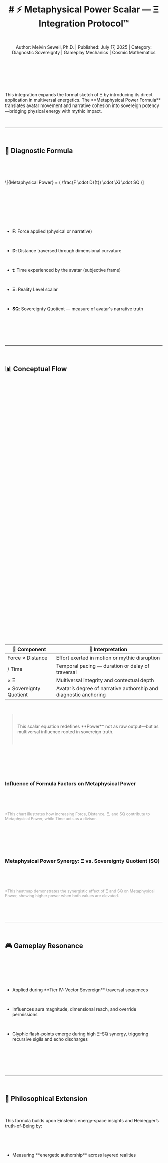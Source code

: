<!DOCTYPE html>

<html lang="en">

<head>

&nbsp;   <title>⚡ Metaphysical Power Scalar — Ξ Integration Protocol™</title>

&nbsp;   <script src="https://cdn.plot.ly/plotly-latest.min.js"></script>

&nbsp;   <style>

&nbsp;       body {

&nbsp;           font-family: 'Segoe UI', Tahoma, Geneva, Verdana, sans-serif;

&nbsp;           line-height: 1.6;

&nbsp;           color: #E0E0E0;

&nbsp;           background-color: #1A1A2E; /\* This might be overridden by Webador's body styles, adjust if needed \*/

&nbsp;           margin: 0;

&nbsp;           padding: 20px;

&nbsp;           overflow-x: hidden;

&nbsp;       }

&nbsp;       .container {

&nbsp;           max-width: 900px;

&nbsp;           margin: 40px auto;

&nbsp;           background-color: #16213E;

&nbsp;           padding: 30px 40px;

&nbsp;           border-radius: 10px;

&nbsp;           box-shadow: 0 0 25px rgba(0, 0, 0, 0.4);

&nbsp;           position: relative;

&nbsp;           z-index: 1;

&nbsp;       }

&nbsp;       header {

&nbsp;           text-align: center;

&nbsp;           margin-bottom: 40px;

&nbsp;           position: relative;

&nbsp;       }

&nbsp;       header h1 {

&nbsp;           font-size: 2.8em;

&nbsp;           color: #8D5BBD; /\* A deep purple for power \*/

&nbsp;           margin-bottom: 5px;

&nbsp;           letter-spacing: 2px;

&nbsp;           text-shadow: 0 0 10px rgba(141, 91, 189, 0.7);

&nbsp;       }

&nbsp;       header p {

&nbsp;           font-size: 1.1em;

&nbsp;           color: #BBBBBB;

&nbsp;           margin: 0;

&nbsp;       }

&nbsp;       .author-info {

&nbsp;           font-style: italic;

&nbsp;           color: #999999;

&nbsp;           margin-top: 10px;

&nbsp;           font-size: 0.9em;

&nbsp;       }

&nbsp;       .section-divider {

&nbsp;           border: 0;

&nbsp;           height: 1px;

&nbsp;           background-image: linear-gradient(to right, rgba(141, 91, 189, 0), rgba(141, 91, 189, 0.75), rgba(141, 91, 189, 0));

&nbsp;           margin: 40px 0;

&nbsp;       }

&nbsp;       h2 {

&nbsp;           font-size: 2em;

&nbsp;           color: #8D5BBD;

&nbsp;           border-left: 4px solid #8D5BBD;

&nbsp;           padding-left: 15px;

&nbsp;           margin-bottom: 25px;

&nbsp;           text-shadow: 0 0 5px rgba(141, 91, 189, 0.5);

&nbsp;       }

&nbsp;       blockquote {

&nbsp;           background-color: #0F3460;

&nbsp;           border-left: 5px solid #E94560; /\* Retaining the vibrant red from last time \*/

&nbsp;           padding: 20px 25px;

&nbsp;           margin: 30px 0;

&nbsp;           font-style: italic;

&nbsp;           color: #C0C0C0;

&nbsp;           border-radius: 5px;

&nbsp;       }

&nbsp;       blockquote cite {

&nbsp;           display: block;

&nbsp;           margin-top: 10px;

&nbsp;           text-align: right;

&nbsp;           font-size: 0.9em;

&nbsp;           color: #A0A0A0;

&nbsp;       }

&nbsp;       .formula {

&nbsp;           text-align: center;

&nbsp;           margin: 40px 0;

&nbsp;           font-size: 1.5em;

&nbsp;           color: #E94560;

&nbsp;           background-color: #0F3460;

&nbsp;           padding: 20px;

&nbsp;           border-radius: 8px;

&nbsp;           box-shadow: 0 0 15px rgba(233, 69, 96, 0.5);

&nbsp;           overflow-x: auto; /\* For small screens \*/

&nbsp;       }

&nbsp;       .formula span {

&nbsp;           font-family: 'Times New Roman', serif; /\* For mathematical symbols \*/

&nbsp;       }

&nbsp;       .formula-details ul {

&nbsp;           list-style: none;

&nbsp;           padding: 0;

&nbsp;           margin: 30px 0;

&nbsp;           display: grid;

&nbsp;           grid-template-columns: repeat(auto-fit, minmax(250px, 1fr));

&nbsp;           gap: 20px;

&nbsp;       }

&nbsp;       .formula-details li {

&nbsp;           background-color: #0F3460;

&nbsp;           padding: 15px 20px;

&nbsp;           border-left: 3px solid #8D5BBD;

&nbsp;           border-radius: 5px;

&nbsp;       }

&nbsp;       .formula-details strong {

&nbsp;           color: #8D5BBD;

&nbsp;           font-size: 1.1em;

&nbsp;           margin-right: 10px;

&nbsp;       }

&nbsp;       .conceptual-flow table {

&nbsp;           width: 100%;

&nbsp;           border-collapse: collapse;

&nbsp;           margin: 30px 0;

&nbsp;           background-color: #0F3460;

&nbsp;           border-radius: 8px;

&nbsp;           overflow: hidden;

&nbsp;           box-shadow: 0 0 15px rgba(0, 0, 0, 0.3);

&nbsp;       }

&nbsp;       .conceptual-flow th, .conceptual-flow td {

&nbsp;           padding: 15px;

&nbsp;           text-align: left;

&nbsp;           border-bottom: 1px solid #1A1A2E;

&nbsp;           color: #C0C0C0;

&nbsp;       }

&nbsp;       .conceptual-flow th {

&nbsp;           background-color: #0F3460;

&nbsp;           color: #8D5BBD;

&nbsp;           font-weight: bold;

&nbsp;           text-transform: uppercase;

&nbsp;           letter-spacing: 0.5px;

&nbsp;       }

&nbsp;       .conceptual-flow td:first-child {

&nbsp;           font-weight: bold;

&nbsp;           color: #E94560;

&nbsp;       }

&nbsp;       .chart-container {

&nbsp;           margin: 40px 0;

&nbsp;           background-color: #0F3460;

&nbsp;           padding: 20px;

&nbsp;           border-radius: 10px;

&nbsp;           box-shadow: 0 0 15px rgba(0, 0, 0, 0.3);

&nbsp;           text-align: center;

&nbsp;       }

&nbsp;       .chart-container h3 {

&nbsp;           color: #8D5BBD;

&nbsp;           margin-bottom: 20px;

&nbsp;           font-size: 1.5em;

&nbsp;       }

&nbsp;       #chart-power-factors, #chart-power-sq-xi {

&nbsp;           width: 100%;

&nbsp;           height: 400px;

&nbsp;       }

&nbsp;       .gameplay-resonance ul {

&nbsp;           list-style: none;

&nbsp;           padding: 0;

&nbsp;           margin: 30px 0;

&nbsp;       }

&nbsp;       .gameplay-resonance li {

&nbsp;           background-color: #0F3460;

&nbsp;           padding: 15px 20px;

&nbsp;           margin-bottom: 15px;

&nbsp;           border-left: 3px solid #E94560;

&nbsp;           border-radius: 5px;

&nbsp;       }

&nbsp;       .gameplay-resonance strong {

&nbsp;           color: #E94560;

&nbsp;       }

&nbsp;       .philosophical-extension {

&nbsp;           font-size: 1.2em;

&nbsp;           text-align: center;

&nbsp;           margin: 50px 0;

&nbsp;           color: #C0C0C0;

&nbsp;           font-style: italic;

&nbsp;       }

&nbsp;       .further-studies {

&nbsp;           text-align: center;

&nbsp;           margin-top: 50px;

&nbsp;           padding: 30px;

&nbsp;           background-color: #0F3460;

&nbsp;           border-radius: 10px;

&nbsp;           box-shadow: 0 0 20px rgba(0, 0, 0, 0.4);

&nbsp;       }

&nbsp;       .further-studies a {

&nbsp;           display: inline-block;

&nbsp;           background-color: #8D5BBD;

&nbsp;           color: #FFFFFF;

&nbsp;           padding: 15px 30px;

&nbsp;           text-decoration: none;

&nbsp;           border-radius: 50px;

&nbsp;           font-weight: bold;

&nbsp;           font-size: 1.3em;

&nbsp;           transition: background-color 0.3s ease, transform 0.3s ease;

&nbsp;           box-shadow: 0 5px 15px rgba(141, 91, 189, 0.5);

&nbsp;       }

&nbsp;       .further-studies a:hover {

&nbsp;           background-color: #6A3E9C;

&nbsp;           transform: translateY(-3px);

&nbsp;       }

&nbsp;       footer {

&nbsp;           text-align: right;

&nbsp;           margin-top: 50px;

&nbsp;           font-size: 0.85em;

&nbsp;           color: #888888;

&nbsp;           padding-top: 20px;

&nbsp;           border-top: 1px dashed #333;

&nbsp;       }



&nbsp;       /\* Subtle background animation - unchanged from previous \*/

&nbsp;       body::before {

&nbsp;           content: '';

&nbsp;           position: fixed;

&nbsp;           top: 0;

&nbsp;           left: 0;

&nbsp;           width: 100%;

&nbsp;           height: 100%;

&nbsp;           background: radial-gradient(circle at top left, rgba(83, 52, 131, 0.1) 0%, transparent 40%),

&nbsp;                       radial-gradient(circle at bottom right, rgba(233, 69, 96, 0.1) 0%, transparent 40%);

&nbsp;           z-index: 0;

&nbsp;           pointer-events: none;

&nbsp;           animation: backgroundShift 20s infinite alternate;

&nbsp;       }



&nbsp;       @keyframes backgroundShift {

&nbsp;           0% { background-position: 0% 0%, 100% 100%; }

&nbsp;           100% { background-position: 100% 100%, 0% 0%; }

&nbsp;       }

&nbsp;   </style>

</head>

<body>

&nbsp;   <div class="container">

&nbsp;       <header>

&nbsp;           <h1># ⚡ Metaphysical Power Scalar — Ξ Integration Protocol™</h1>

&nbsp;           <p class="author-info">Author: Melvin Sewell, Ph.D. | Published: July 17, 2025 | Category: Diagnostic Sovereignty | Gameplay Mechanics | Cosmic Mathematics</p>

&nbsp;       </header>



&nbsp;       <p>This integration expands the formal sketch of Ξ by introducing its direct application in multiversal energetics. The \*\*Metaphysical Power Formula\*\* translates avatar movement and narrative cohesion into sovereign potency—bridging physical energy with mythic impact.</p>



&nbsp;       <hr class="section-divider">



&nbsp;       <h2>🧮 Diagnostic Formula</h2>

&nbsp;       <div class="formula">

&nbsp;           <p>\\\[{Metaphysical Power} = ( \\frac{F \\cdot D}{t}) \\cdot \\Xi \\cdot SQ \\]</p>

&nbsp;       </div>

&nbsp;       <div class="formula-details">

&nbsp;           <ul>

&nbsp;               <li><strong>F</strong>: Force applied (physical or narrative)</li>

&nbsp;               <li><strong>D</strong>: Distance traversed through dimensional curvature</li>

&nbsp;               <li><strong>t</strong>: Time experienced by the avatar (subjective frame)</li>

&nbsp;               <li><strong>Ξ</strong>: Reality Level scalar</li>

&nbsp;               <li><strong>SQ</strong>: Sovereignty Quotient — measure of avatar's narrative truth</li>

&nbsp;           </ul>

&nbsp;       </div>



&nbsp;       <hr class="section-divider">



&nbsp;       <h2>📊 Conceptual Flow</h2>

&nbsp;       <div class="conceptual-flow">

&nbsp;           <table>

&nbsp;               <thead>

&nbsp;                   <tr>

&nbsp;                       <th>🔗 Component</th>

&nbsp;                       <th>🌌 Interpretation</th>

&nbsp;                   </tr>

&nbsp;               </thead>

&nbsp;               <tbody>

&nbsp;                   <tr>

&nbsp;                       <td>Force × Distance</td>

&nbsp;                       <td>Effort exerted in motion or mythic disruption</td>

&nbsp;                   </tr>

&nbsp;                   <tr>

&nbsp;                       <td>/ Time</td>

&nbsp;                       <td>Temporal pacing — duration or delay of traversal</td>

&nbsp;                   </tr>

&nbsp;                   <tr>

&nbsp;                       <td>× Ξ</td>

&nbsp;                       <td>Multiversal integrity and contextual depth</td>

&nbsp;                   </tr>

&nbsp;                   <tr>

&nbsp;                       <td>× Sovereignty Quotient</td>

&nbsp;                       <td>Avatar’s degree of narrative authorship and diagnostic anchoring</td>

&nbsp;                   </tr>

&nbsp;               </tbody>

&nbsp;           </table>

&nbsp;           <blockquote>

&nbsp;               <p>This scalar equation redefines \*\*Power\*\* not as raw output—but as multiversal influence rooted in sovereign truth.</p>

&nbsp;           </blockquote>

&nbsp;       </div>



&nbsp;       <div class="chart-container">

&nbsp;           <h3>Influence of Formula Factors on Metaphysical Power</h3>

&nbsp;           <div id="chart-power-factors"></div>

&nbsp;           <p style="font-size: 0.9em; color: #A0A0A0; margin-top: 15px;">\*This chart illustrates how increasing Force, Distance, Ξ, and SQ contribute to Metaphysical Power, while Time acts as a divisor.</p>

&nbsp;       </div>



&nbsp;       <div class="chart-container">

&nbsp;           <h3>Metaphysical Power Synergy: Ξ vs. Sovereignty Quotient (SQ)</h3>

&nbsp;           <div id="chart-power-sq-xi"></div>

&nbsp;           <p style="font-size: 0.9em; color: #A0A0A0; margin-top: 15px;">\*This heatmap demonstrates the synergistic effect of Ξ and SQ on Metaphysical Power, showing higher power when both values are elevated.</p>

&nbsp;       </div>



&nbsp;       <hr class="section-divider">



&nbsp;       <h2>🎮 Gameplay Resonance</h2>

&nbsp;       <div class="gameplay-resonance">

&nbsp;           <ul>

&nbsp;               <li>Applied during \*\*Tier IV: Vector Sovereign\*\* traversal sequences</li>

&nbsp;               <li>Influences aura magnitude, dimensional reach, and override permissions</li>

&nbsp;               <li>Glyphic flash-points emerge during high Ξ–SQ synergy, triggering recursive sigils and echo discharges</li>

&nbsp;           </ul>

&nbsp;       </div>



&nbsp;       <hr class="section-divider">



&nbsp;       <h2>🔭 Philosophical Extension</h2>

&nbsp;       <p class="philosophical-extension">This formula builds upon Einstein’s energy-space insights and Heidegger’s truth-of-Being by:

&nbsp;           <ul>

&nbsp;               <li>Measuring \*\*energetic authorship\*\* across layered realities</li>

&nbsp;               <li>Anchoring \*\*aletheia\*\* within quantifiable traversal mechanics</li>

&nbsp;               <li>Generating live data for the \*\*Reality Level Analyzer™\*\*</li>

&nbsp;           </ul>

&nbsp;       </p>



&nbsp;       <hr class="section-divider">



&nbsp;       <div class="further-studies">

&nbsp;           <h2>🔗 Further Studies</h2>

&nbsp;           <p>Integrate this scalar into gameplay scripts, cosmic curriculum modules, and glyph engine systems. For diagnostic schematics, curriculum expansion, and simulation templates, visit:</p>

&nbsp;           <a href="https://www.bibebibebibe.com/cosmic-university" target="\_blank">ビべビべビべ™ Cosmic University</a>

&nbsp;       </div>



&nbsp;       <footer>

&nbsp;           <p>— \*最高 Venga, Architect of the TrueFlow Universe™\*</p>

&nbsp;       </footer>

&nbsp;   </div>



&nbsp;   <script>

&nbsp;       // Chart for Influence of Formula Factors on Metaphysical Power

&nbsp;       var factors = \['F', 'D', 'Ξ', 'SQ', '1/t']; // Representing Time as inverse for multiplicative effect

&nbsp;       var conceptual\_power\_contribution = \[5, 5, 8, 8, 3]; // Conceptual weights of each factor (F\*D/t base assumed as 1 for simplicity)

&nbsp;       var power\_contribution\_colors = \['#E94560', '#533483', '#8D5BBD', '#FFD700', '#2E8B57']; // Red, Purple, Darker Purple, Gold, Sea Green



&nbsp;       var powerFactorsData = \[{

&nbsp;           x: factors,

&nbsp;           y: conceptual\_power\_contribution,

&nbsp;           type: 'bar',

&nbsp;           marker: {

&nbsp;               color: power\_contribution\_colors

&nbsp;           }

&nbsp;       }];



&nbsp;       var powerFactorsLayout = {

&nbsp;           title: 'Conceptual Impact of Components on Metaphysical Power',

&nbsp;           xaxis: {title: 'Formula Component', showgrid: false},

&nbsp;           yaxis: {title: 'Conceptual Contribution', showgrid: true, gridcolor: '#333'},

&nbsp;           paper\_bgcolor: '#0F3460',

&nbsp;           plot\_bgcolor: '#0F3460',

&nbsp;           font: {

&nbsp;               color: '#E0E0E0'

&nbsp;           },

&nbsp;           margin: { t: 50, b: 50, l: 50, r: 50 }

&nbsp;       };



&nbsp;       Plotly.newPlot('chart-power-factors', powerFactorsData, powerFactorsLayout, {responsive: true});



&nbsp;       // Chart for Metaphysical Power Synergy: Ξ vs. Sovereignty Quotient (SQ) - Heatmap

&nbsp;       var xi\_values = \[0.1, 0.3, 0.5, 0.7, 0.9, 1.1, 1.3, 1.5]; // Conceptual Ξ levels

&nbsp;       var sq\_values = \[0.1, 0.3, 0.5, 0.7, 0.9, 1.1, 1.3, 1.5]; // Conceptual SQ levels



&nbsp;       // Create a 2D array for Z values (Metaphysical Power)

&nbsp;       var z\_values = \[];

&nbsp;       // Assuming (F\*D/t) is a constant base for this visualization, let's say 10

&nbsp;       var base\_fd\_t = 10;

&nbsp;       for (let i = 0; i < sq\_values.length; i++) {

&nbsp;           let row = \[];

&nbsp;           for (let j = 0; j < xi\_values.length; j++) {

&nbsp;               // Metaphysical Power = base\_fd\_t \* Ξ \* SQ

&nbsp;               row.push(base\_fd\_t \* xi\_values\[j] \* sq\_values\[i]);

&nbsp;           }

&nbsp;           z\_values.push(row);

&nbsp;       }



&nbsp;       var powerSynergyData = \[{

&nbsp;           z: z\_values,

&nbsp;           x: xi\_values,

&nbsp;           y: sq\_values,

&nbsp;           type: 'heatmap',

&nbsp;           colorscale: \[

&nbsp;               \[0, '#0F3460'],  // Dark Blue for low power

&nbsp;               \[0.5, '#8D5BBD'], // Purple for medium power

&nbsp;               \[1, '#FFD700']   // Gold for high power

&nbsp;           ],

&nbsp;           colorbar: {

&nbsp;               title: 'Metaphysical Power',

&nbsp;               titleside: 'right',

&nbsp;               titlefont: {

&nbsp;                   color: '#E0E0E0'

&nbsp;               },

&nbsp;               tickfont: {

&nbsp;                   color: '#E0E0E0'

&nbsp;               }

&nbsp;           }

&nbsp;       }];



&nbsp;       var powerSynergyLayout = {

&nbsp;           title: 'Metaphysical Power Synergy (Ξ vs. Sovereignty Quotient)',

&nbsp;           xaxis: {title: 'Ξ (Reality Level Scalar)', showgrid: false},

&nbsp;           yaxis: {title: 'Sovereignty Quotient (SQ)', showgrid: false},

&nbsp;           paper\_bgcolor: '#0F3460',

&nbsp;           plot\_bgcolor: '#0F3460',

&nbsp;           font: {

&nbsp;               color: '#E0E0E0'

&nbsp;           },

&nbsp;           margin: { t: 50, b: 50, l: 50, r: 50 }

&nbsp;       };



&nbsp;       Plotly.newPlot('chart-power-sq-xi', powerSynergyData, powerSynergyLayout, {responsive: true});

&nbsp;   </script>

</body>

</html>

